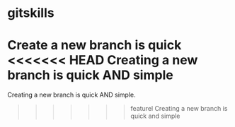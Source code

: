 # gitskills
Create a new branch is quick
<<<<<<< HEAD
Creating a new branch is quick AND simple
=======
Creating a new branch is quick AND simple.
>>>>>>> featurel
Creating a new branch is quick and simple
